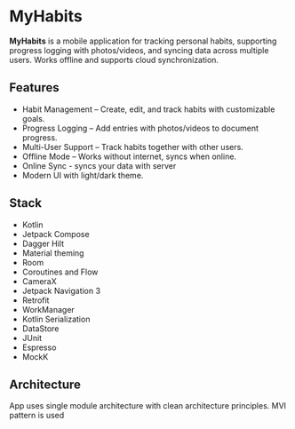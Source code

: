 # MyHabits

**MyHabits** is a mobile application for tracking personal habits, supporting progress logging with photos/videos, and syncing data across multiple users. Works offline and supports cloud synchronization.

## Features

- Habit Management – Create, edit, and track habits with customizable goals.
- Progress Logging – Add entries with photos/videos to document progress.
- Multi-User Support – Track habits together with other users.
- Offline Mode – Works without internet, syncs when online.
- Online Sync - syncs your data with server
- Modern UI with light/dark theme.

## Stack

- Kotlin
- Jetpack Compose
- Dagger Hilt
- Material theming
- Room
- Coroutines and Flow
- CameraX
- Jetpack Navigation 3
- Retrofit
- WorkManager
- Kotlin Serialization
- DataStore
- JUnit
- Espresso
- MockK

## Architecture

App uses single module architecture with clean architecture principles. MVI pattern is used